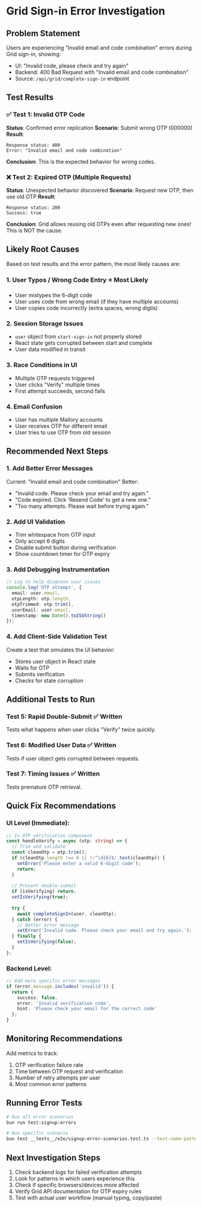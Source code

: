 # Grid Sign-in Error Investigation

## Problem Statement
Users are experiencing "Invalid email and code combination" errors during Grid sign-in, showing:
- UI: "Invalid code, please check and try again"
- Backend: 400 Bad Request with "Invalid email and code combination"
- Source: `/api/grid/complete-sign-in` endpoint

## Test Results

### ✅ Test 1: Invalid OTP Code
**Status**: Confirmed error replication
**Scenario**: Submit wrong OTP (000000)
**Result**: 
```
Response status: 400
Error: "Invalid email and code combination"
```
**Conclusion**: This is the expected behavior for wrong codes.

### ❌ Test 2: Expired OTP (Multiple Requests)
**Status**: Unexpected behavior discovered
**Scenario**: Request new OTP, then use old OTP
**Result**: 
```
Response status: 200
Success: true
```
**Conclusion**: Grid allows reusing old OTPs even after requesting new ones! This is NOT the cause.

## Likely Root Causes

Based on test results and the error pattern, the most likely causes are:

### 1. **User Typos / Wrong Code Entry** ⭐ Most Likely
- User mistypes the 6-digit code
- User uses code from wrong email (if they have multiple accounts)
- User copies code incorrectly (extra spaces, wrong digits)

### 2. **Session Storage Issues**
- `user` object from `start-sign-in` not properly stored
- React state gets corrupted between start and complete
- User data modified in transit

### 3. **Race Conditions in UI**
- Multiple OTP requests triggered
- User clicks "Verify" multiple times
- First attempt succeeds, second fails

### 4. **Email Confusion**
- User has multiple Mallory accounts
- User receives OTP for different email
- User tries to use OTP from old session

## Recommended Next Steps

### 1. Add Better Error Messages
Current: "Invalid email and code combination"
Better:
- "Invalid code. Please check your email and try again."
- "Code expired. Click 'Resend Code' to get a new one."
- "Too many attempts. Please wait before trying again."

### 2. Add UI Validation
- Trim whitespace from OTP input
- Only accept 6 digits
- Disable submit button during verification
- Show countdown timer for OTP expiry

### 3. Add Debugging Instrumentation
```typescript
// Log to help diagnose user issues
console.log('OTP attempt', {
  email: user.email,
  otpLength: otp.length,
  otpTrimmed: otp.trim(),
  userEmail: user.email,
  timestamp: new Date().toISOString()
});
```

### 4. Add Client-Side Validation Test
Create a test that simulates the UI behavior:
- Stores user object in React state
- Waits for OTP
- Submits verification
- Checks for state corruption

## Additional Tests to Run

### Test 5: Rapid Double-Submit ✅ Written
Tests what happens when user clicks "Verify" twice quickly.

### Test 6: Modified User Data ✅ Written  
Tests if user object gets corrupted between requests.

### Test 7: Timing Issues ✅ Written
Tests premature OTP retrieval.

## Quick Fix Recommendations

### UI Level (Immediate):
```typescript
// In OTP verification component
const handleVerify = async (otp: string) => {
  // Trim and validate
  const cleanOtp = otp.trim();
  if (cleanOtp.length !== 6 || !/^\d{6}$/.test(cleanOtp)) {
    setError('Please enter a valid 6-digit code');
    return;
  }
  
  // Prevent double-submit
  if (isVerifying) return;
  setIsVerifying(true);
  
  try {
    await completeSignIn(user, cleanOtp);
  } catch (error) {
    // Better error message
    setError('Invalid code. Please check your email and try again.');
  } finally {
    setIsVerifying(false);
  }
};
```

### Backend Level:
```typescript
// Add more specific error messages
if (error.message.includes('invalid')) {
  return { 
    success: false, 
    error: 'Invalid verification code',
    hint: 'Please check your email for the correct code' 
  };
}
```

## Monitoring Recommendations

Add metrics to track:
1. OTP verification failure rate
2. Time between OTP request and verification
3. Number of retry attempts per user
4. Most common error patterns

## Running Error Tests

```bash
# Run all error scenarios
bun run test:signup:errors

# Run specific scenario
bun test __tests__/e2e/signup-error-scenarios.test.ts --test-name-pattern "invalid OTP"
```

## Next Investigation Steps

1. Check backend logs for failed verification attempts
2. Look for patterns in which users experience this
3. Check if specific browsers/devices more affected
4. Verify Grid API documentation for OTP expiry rules
5. Test with actual user workflow (manual typing, copy/paste)

